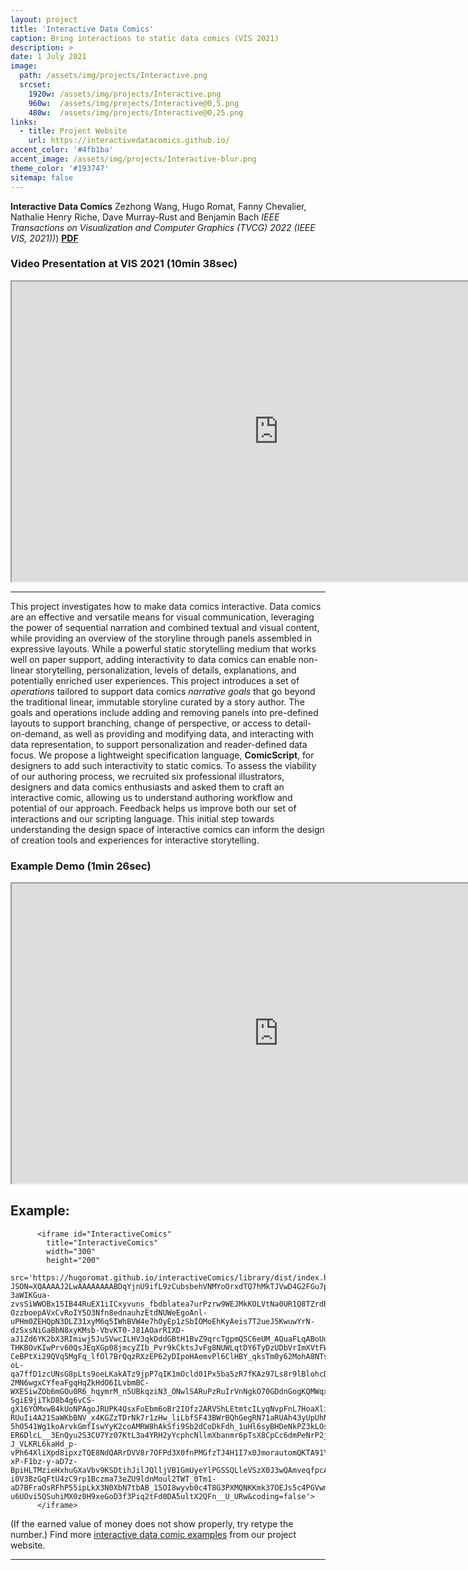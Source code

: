 ```yaml
---
layout: project
title: 'Interactive Data Comics'
caption: Bring interactions to static data comics (VIS 2021)
description: > 
date: 1 July 2021
image: 
  path: /assets/img/projects/Interactive.png
  srcset: 
    1920w: /assets/img/projects/Interactive.png
    960w:  /assets/img/projects/Interactive@0,5.png
    480w:  /assets/img/projects/Interactive@0,25.png
links:
  - title: Project Website 
    url: https://interactivedatacomics.github.io/
accent_color: '#4fb1ba'
accent_image: /assets/img/projects/Interactive-blur.png
theme_color: '#193747'
sitemap: false
---
```


**Interactive Data Comics** Zezhong Wang, Hugo Romat, Fanny Chevalier, Nathalie Henry Riche, Dave Murray-Rust and Benjamin Bach _IEEE Transactions on Visualization and Computer Graphics (TVCG) 2022 (IEEE VIS, 2021))_) [**PDF**](https://github.com/wangzezhong/wangzezhong.github.io/blob/12373edeeaf9b95e602cf42061b038cc4ff91afb/assets/papersPDF/Interactive_Data_Comics_VIS2021.pdf)

### Video Presentation at VIS 2021 (10min 38sec)
<div class="videoWrapper">
  <iframe width="854" height="480" src="https://www.youtube.com/embed/zV4oHfMU5aI" allow="accelerometer; autoplay; clipboard-write; encrypted-media; gyroscope; picture-in-picture" allowfullscreen></iframe>
  
</div>

---


This project investigates how to make data comics interactive. Data comics are an effective and versatile means for visual communication, leveraging the power of sequential narration and combined textual and visual content, while providing an overview of the storyline through panels assembled in expressive layouts. While a powerful static storytelling medium that works well on paper support, adding interactivity to data comics can enable non-linear storytelling, personalization, levels of details, explanations, and potentially enriched user experiences. This project introduces a set of _operations_ tailored to support data comics _narrative goals_ that go beyond the traditional linear, immutable storyline curated by a story author. The goals and operations include adding and removing panels into pre-defined layouts to support branching, change of perspective, or access to detail-on-demand, as well as providing and modifying data, and interacting with data representation, to support personalization and reader-defined data focus. We propose a lightweight specification language, **ComicScript**, for designers to add such interactivity to static comics. To assess the viability of our authoring process, we recruited six professional illustrators, designers and data comics enthusiasts and asked them to craft an interactive comic, allowing us to understand authoring workflow and potential of our approach. Feedback helps us improve both our set of interactions and our scripting language. 
This initial step towards understanding the design space of interactive comics can inform the design of creation tools and experiences for interactive storytelling. 

### Example Demo (1min 26sec)
<div class="videoWrapper">
  <iframe width="854" height="480" src="https://www.youtube.com/embed/9u1tg2gHNAc" allow="accelerometer; autoplay; clipboard-write; encrypted-media; gyroscope; picture-in-picture" allowfullscreen></iframe>
  
</div>

## Example:

<div class="videoWrapper">
          
      
          <iframe id="InteractiveComics"
            title="InteractiveComics"
            width="300"
            height="200"
            src='https://hugoromat.github.io/interactiveComics/library/dist/index.html?JSON=XQAAAAJ2LwAAAAAAAABDqYjnU9ifL9zCubsbehVNMYoOrxdTQ7hMkTJVwD4G2FGu7p-3aWIKGua-zvsSiWWOBx15IB44RuEX1iICxyvuns_fbdblatea7urPzrw9WEJMkKOLVtNa0UR1Q8TZrdBCCdLUy4_KeT4ilDbihlpQjQ7eXDypmz3XytNt2ZWqlhlK7YVinstLgKiTB6yNrQaZ8ROepvaewGzFcQ4VtBaCMu-OzzboepAVxCvRoIY5O3Nfn8ednauhzEtdNUWeEgoAnl-uPHm0ZEHQpN3DLZ31xyM6q5IWhBVW4e7hOyEp1zSbIOMoEhKyAeis7T2ueJ5KwuwYrN-dzSxsNiGaBbN8xyKMsb-VbvKT0-J81AOarRIXD-aJ1Zd6YK2bX3RImiwj5JuSVwcILHV3qkDddGBtH1BvZ9qrcTgpmQSC6eUM_AQuaFLqABoUqU3Ke9pNVo_1dGwkj8H2KLO-THKBOvKIwPrv60QsJEqXGp08jmcyZIb_Pvr9kCktsJvFg8NUWLqtDY6TyDzUDbVrImXVtFWZK6N7Rrqm_aMiWu7Db5H2_wZb00I8-CeBPtXi29QVq5MgFq_lfOl7BrQqzRXzEP62yDIpoHAemvPl6ClHBY_qksTm0y62MohA8NTs65HIHv7eHnBLU_Wp0Hn9cH1ANqdzPnMLUxBtZo7UiTYK80SpUVz7VZ81PMKT94JPYl8PZ0l4B5ndc3dh_abaeoKHMfng9WXzR7Hpy8ap8UkZaaM520bzYFTvgq1JwoZHpnlDVwLF-oL-qa7ffD1zcUNsG8pLts9oeLKakATz9jpP7qIK1mOcld01Px5ba5zR7fKAz97Ls8r9lBlohcDPScUc9dg3vTFlT4SpQEOOD-2MN6wgxCYfeaFgqHqZkHdO6ILvbmBC-WXESiwZOb6mGOu0R6_hqymrM_n5UBkqziN3_ONwlSARuPzRuIrVnNgkO70GDdnGogKQMWqxFLCxGlfHplNlOraMvtCrpljPxhBqTWGip8VejvPBfrrTmI75fv2Ok3IZdEgjwRhyivmtp8IAZxKoFmqxOXOmD8cg0NE1v9v7MAmv90CQ1033Z_3BE8osLr7H8cxwhMr8EV2NTk1CQU8qAVncPkLm3Wj-SgiE9jiTkD8b4g6vCS-gX16YOMxwB4kUoNPAgoJRUPK4QsxFoEbm6oBr2IOfz2ARVShLEtmtcILyqNvpFnL7HoaXliX5m4v_sUYI9zP2WBJC1fhVMZWKCRuHu5ES_FSXpssRa6BdeuDEqcVI_gOPbJdnZslzwXYUo5LT4AhFxgk-RUuIi4A21SaWKbBNV_x4KGZzTDrNk7r1zHw_liLbfSF43BWrBQhGegRN71aRUAh43yUpUhNX8sX5jursxzyDpyK46gsu3_PRbefLFT3w_gSpBTgnp7Gr0wqFD13bBIjKRXzr18ZyQK6lgtjGr-5hO541Wg1koArvkGmfIswYyK2coAMRW8hAkSfi9Sb2dCoDkFdh_1uHl6syBHDeNkPZ3kLOsW3jrL3wYdj3D0AEbCDA_Vy9c8t0FEkOIUKUjYaZaDYebgruz6dA1N5uHj3JGpOLLJ2s74SrIgjCZaTAjcsRrtQrnKlwR3PMHSZu0sJwQaoVU-ER6DlcL__3EnQyu2S3CU7Yz07KtL3a4YRH2yYcphcNllmXbanmr6pTsX8CpCc6dmPeNrP2jxetwIbcb5GmpZXIJ_E4raTuieozJUPQpqHO-J_VLKRL6kaHd_p-vPh64XliXpd8ipxzTQE8NdQARrDVV8r7OFPd3X0fnPMGfzTJ4H1I7x0JmorautomQKTA91YBT3GWCQaZyxVnJR6QZuPwJUXBJgbk0Qkn2BbWLXHfWFA6zhB2U0PXlGsW0GkOWt7p8PD-xP-F1bz-y-aD7z-BpiHLTMzieHxhuGXaVbv9KSDtihJilJQlljVB1GmUyeYlPGSSQLleVSzX0J3wQAmveqfpcAGxmOpTHsEl3bGSyMi0qey6Fzs3nIvzjTnxzql6vGc6dmA5DToLBvHmaE6TH4ebn2ZTfyxp-i0V3BzGqFtU4zC9rp1Bczma73eZU9ldnMoul2TWT_0Tm1-aD7BFraOsRFhP55ipLkX3N0XbN7tbAB_15OI8wyvb0c4T8G3PXMQNKKmk37OEJs5c4PGVwm1uE9qzOfIn1WMMl6yDT1Rx2wgGl8MQ5tmYq-u6UOvi5QSuhiMX0z0H9xeGoD3f3Piq2tFd0DA5ultX2QFn__U_URw&coding=false'>
          </iframe>
         
</div> 

(If the earned value of money does not show properly, try retype the number.)
Find more [interactive data comic examples](https://interactivedatacomics.github.io/examples.html) from our project website.

---
